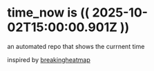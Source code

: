 # time_now is (( 2025-10-02T15:00:00.901Z ))

an automated repo that shows the currnent time

inspired by [breakingheatmap](https://github.com/breakingheatmap/breakingheatmap)
